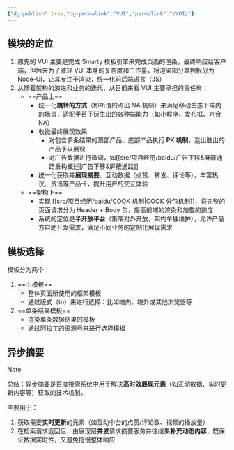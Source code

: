 ```yaml
---
{"dg-publish":true,"dg-permalink":"VUI","permalink":"/VUI/"}
---
```



## 模块的定位

1. 原先的 VUI 主要是完成 Smarty 模板引擎来完成页面的渲染，最终响应给客户端，但后来为了减轻 VUI 本身的复杂度和工作量，将渲染部分单独拆分为 Node-UI，让其专注于渲染，统一化前后端语言（JS）
2. 从随着架构的演进和业务的迭代，从目前来看 VUI 主要承担的责任有：
    - ==产品上==
        - 统一化**跳转的方式**（即所谓的点出 NA 机制）来满足移动生态下端内的场景，适配手百下衍生出的各种端能力（如小程序、发布框、六合 NA）
        - 收拢最终展现效果
	        - 对包含多条结果的顶部产品、底部产品执行 **PK 机制**，选出胜出的产品予以展现
	        - 对广告数据进行微调，如[[src/项目经历/baidu/广告下移&屏蔽通路重构概述\|广告下移&屏蔽通路]]
        - 统一化获取并**展现摘要**、互动数据（点赞、转发、评论等），丰富热议、资讯等产品卡，提升用户的交互体验
    - ==架构上==
        - 实现 [[src/项目经历/baidu/COOK 机制\|COOK 分包机制]]，将完整的页面请求分为 Header + Body 包，提高前端的渲染和加载的速度
        - 系统的定位是**半开放平台**（策略对外开放，架构单独维护），允许产品方自助开发需求，满足不同业务的定制化展现需求

## 模板选择

模板分为两个：
1. ==主模板==
	- 整体页面所使用的框架模板
	- 通过版式（tn）来进行选择：比如端内、端外或其他浏览器等
2. ==单条结果模板==
	- 渲染单条数据结果的模板
	- 通过阿拉丁的资源号来进行选择模板


## 异步摘要

> [!NOTE] 
> 总结：异步摘要是百度搜索系统中用于解决**高时效展现元素**（如互动数据、实时更新内容等）获取的技术机制。


<style> .container {font-family: sans-serif; text-align: center;} .button-wrapper button {z-index: 1;height: 40px; width: 100px; margin: 10px;padding: 5px;} .excalidraw .App-menu_top .buttonList { display: flex;} .excalidraw-wrapper { height: 800px; margin: 50px; position: relative;} :root[dir="ltr"] .excalidraw .layer-ui__wrapper .zen-mode-transition.App-menu_bottom--transition-left {transform: none;} </style><script src="https://cdn.jsdelivr.net/npm/react@17/umd/react.production.min.js"></script><script src="https://cdn.jsdelivr.net/npm/react-dom@17/umd/react-dom.production.min.js"></script><script type="text/javascript" src="https://cdn.jsdelivr.net/npm/@excalidraw/excalidraw@0/dist/excalidraw.production.min.js"></script><div id="VUI_2025-07-10_1048.57.excalidraw.md1"></div><script>(function(){const InitialData={"type":"excalidraw","version":2,"source":"https://github.com/zsviczian/obsidian-excalidraw-plugin/releases/tag/2.13.0","elements":[{"id":"lg1ivP3yqbgRoOQEjE5-n","type":"rectangle","x":-261.9954414367676,"y":-4.53125,"width":119.296875,"height":62.55857849121094,"angle":0,"strokeColor":"#1e1e1e","backgroundColor":"#ffec99","fillStyle":"solid","strokeWidth":2,"strokeStyle":"solid","roughness":1,"opacity":100,"groupIds":[],"frameId":null,"index":"a0","roundness":{"type":3},"seed":1665173544,"version":216,"versionNonce":2680360,"isDeleted":false,"boundElements":[{"type":"text","id":"fQy0AVBN"},{"id":"hgO1h8u6mzlqLrOktTRd6","type":"arrow"},{"id":"wuKACirELMZ7nn4eyCRWS","type":"arrow"},{"id":"1i3QsKzcTFC_TeLuNzrST","type":"arrow"},{"id":"lnxg8xTO3soNBBXFkOGiI","type":"arrow"},{"id":"OcsMeEcb-NgtWi4Yvxf8x","type":"arrow"},{"id":"g09zFlrE3njF5khQkTH2K","type":"arrow"}],"updated":1752115837732,"link":null,"locked":false},{"id":"fQy0AVBN","type":"text","x":-221.01699447631836,"y":14.248039245605469,"width":37.33998107910156,"height":25,"angle":0,"strokeColor":"#1e1e1e","backgroundColor":"transparent","fillStyle":"solid","strokeWidth":2,"strokeStyle":"solid","roughness":1,"opacity":100,"groupIds":[],"frameId":null,"index":"a1","roundness":null,"seed":265381416,"version":83,"versionNonce":722465576,"isDeleted":false,"boundElements":null,"updated":1752115811298,"link":null,"locked":false,"text":"VUI","rawText":"VUI","fontSize":20,"fontFamily":5,"textAlign":"center","verticalAlign":"middle","containerId":"lg1ivP3yqbgRoOQEjE5-n","originalText":"VUI","autoResize":true,"lineHeight":1.25},{"id":"baaiLJJZsVk6GZX7pCngD","type":"rectangle","x":11.474620819091797,"y":-177.46419525146484,"width":119.04620361328125,"height":45,"angle":0,"strokeColor":"#1e1e1e","backgroundColor":"transparent","fillStyle":"solid","strokeWidth":2,"strokeStyle":"solid","roughness":1,"opacity":100,"groupIds":[],"frameId":null,"index":"a2","roundness":{"type":3},"seed":555701288,"version":222,"versionNonce":672389208,"isDeleted":false,"boundElements":[{"type":"text","id":"FOtgY95H"},{"id":"g09zFlrE3njF5khQkTH2K","type":"arrow"}],"updated":1752115966477,"link":null,"locked":false},{"id":"FOtgY95H","type":"text","x":58.9177360534668,"y":-164.96419525146484,"width":24.15997314453125,"height":20,"angle":0,"strokeColor":"#1e1e1e","backgroundColor":"transparent","fillStyle":"solid","strokeWidth":2,"strokeStyle":"solid","roughness":1,"opacity":100,"groupIds":[],"frameId":null,"index":"a3","roundness":null,"seed":494047016,"version":112,"versionNonce":770285912,"isDeleted":false,"boundElements":[],"updated":1752115967572,"link":null,"locked":false,"text":"rsg","rawText":"rsg","fontSize":16,"fontFamily":5,"textAlign":"center","verticalAlign":"middle","containerId":"baaiLJJZsVk6GZX7pCngD","originalText":"rsg","autoResize":true,"lineHeight":1.25},{"id":"5y0ECNGuWE8Hu19oWKDCr","type":"rectangle","x":11.411083221435547,"y":-104.18619537353516,"width":119.04620361328125,"height":43.997390747070305,"angle":0,"strokeColor":"#1e1e1e","backgroundColor":"transparent","fillStyle":"solid","strokeWidth":2,"strokeStyle":"solid","roughness":1,"opacity":100,"groupIds":[],"frameId":null,"index":"a4","roundness":{"type":3},"seed":56540248,"version":326,"versionNonce":689677608,"isDeleted":false,"boundElements":[{"type":"text","id":"gwaW6W4N"},{"id":"OcsMeEcb-NgtWi4Yvxf8x","type":"arrow"}],"updated":1752115830206,"link":null,"locked":false},{"id":"gwaW6W4N","type":"text","x":27.422229766845703,"y":-92.1875,"width":87.02391052246094,"height":20,"angle":0,"strokeColor":"#1e1e1e","backgroundColor":"transparent","fillStyle":"solid","strokeWidth":2,"strokeStyle":"solid","roughness":1,"opacity":100,"groupIds":[],"frameId":null,"index":"a5","roundness":null,"seed":1576366424,"version":232,"versionNonce":1826215464,"isDeleted":false,"boundElements":[],"updated":1752115969068,"link":null,"locked":false,"text":"commonList","rawText":"commonList","fontSize":16,"fontFamily":5,"textAlign":"center","verticalAlign":"middle","containerId":"5y0ECNGuWE8Hu19oWKDCr","originalText":"commonList","autoResize":true,"lineHeight":1.25},{"id":"G_1EUivxvAJBVX6IQpjLt","type":"rectangle","x":12.736034393310547,"y":-27.571632385253906,"width":119.04620361328125,"height":43.997390747070305,"angle":0,"strokeColor":"#1e1e1e","backgroundColor":"transparent","fillStyle":"solid","strokeWidth":2,"strokeStyle":"solid","roughness":1,"opacity":100,"groupIds":[],"frameId":null,"index":"a6","roundness":{"type":3},"seed":169730136,"version":404,"versionNonce":7697496,"isDeleted":false,"boundElements":[{"type":"text","id":"xN4UrPAx"},{"id":"lnxg8xTO3soNBBXFkOGiI","type":"arrow"}],"updated":1752115828352,"link":null,"locked":false},{"id":"xN4UrPAx","type":"text","x":42.363155364990234,"y":-15.572937011718754,"width":59.791961669921875,"height":20,"angle":0,"strokeColor":"#1e1e1e","backgroundColor":"transparent","fillStyle":"solid","strokeWidth":2,"strokeStyle":"solid","roughness":1,"opacity":100,"groupIds":[],"frameId":null,"index":"a7","roundness":null,"seed":154146136,"version":299,"versionNonce":134335064,"isDeleted":false,"boundElements":[],"updated":1752115970437,"link":null,"locked":false,"text":"PlayCnt","rawText":"PlayCnt","fontSize":16,"fontFamily":5,"textAlign":"center","verticalAlign":"middle","containerId":"G_1EUivxvAJBVX6IQpjLt","originalText":"PlayCnt","autoResize":true,"lineHeight":1.25},{"id":"xgOyoSqOO1_eKLUNGNPVg","type":"rectangle","x":13.540050506591797,"y":52.71813201904297,"width":119.04620361328125,"height":43.997390747070305,"angle":0,"strokeColor":"#1e1e1e","backgroundColor":"transparent","fillStyle":"solid","strokeWidth":2,"strokeStyle":"solid","roughness":1,"opacity":100,"groupIds":[],"frameId":null,"index":"a8","roundness":{"type":3},"seed":1952714072,"version":479,"versionNonce":246050136,"isDeleted":false,"boundElements":[{"type":"text","id":"K1JJjaSs"},{"id":"hgO1h8u6mzlqLrOktTRd6","type":"arrow"}],"updated":1752115960152,"link":null,"locked":false},{"id":"K1JJjaSs","type":"text","x":41.08718490600586,"y":64.71682739257812,"width":63.951934814453125,"height":20,"angle":0,"strokeColor":"#1e1e1e","backgroundColor":"transparent","fillStyle":"solid","strokeWidth":2,"strokeStyle":"solid","roughness":1,"opacity":100,"groupIds":[],"frameId":null,"index":"a9","roundness":null,"seed":69771864,"version":376,"versionNonce":1143405864,"isDeleted":false,"boundElements":[],"updated":1752115971815,"link":null,"locked":false,"text":"Relation","rawText":"Relation","fontSize":16,"fontFamily":5,"textAlign":"center","verticalAlign":"middle","containerId":"xgOyoSqOO1_eKLUNGNPVg","originalText":"Relation","autoResize":true,"lineHeight":1.25},{"id":"Q1NduKLp2PV1fFtMlRL31","type":"rectangle","x":11.596691131591797,"y":128.8607406616211,"width":119.04620361328125,"height":43.997390747070305,"angle":0,"strokeColor":"#1e1e1e","backgroundColor":"transparent","fillStyle":"solid","strokeWidth":2,"strokeStyle":"solid","roughness":1,"opacity":100,"groupIds":[],"frameId":null,"index":"aA","roundness":{"type":3},"seed":946142040,"version":586,"versionNonce":239522344,"isDeleted":false,"boundElements":[{"type":"text","id":"T6Dz1cpJ"},{"id":"wuKACirELMZ7nn4eyCRWS","type":"arrow"}],"updated":1752115964575,"link":null,"locked":false},{"id":"T6Dz1cpJ","type":"text","x":43.91181564331055,"y":140.85943603515625,"width":54.41595458984375,"height":20,"angle":0,"strokeColor":"#1e1e1e","backgroundColor":"transparent","fillStyle":"solid","strokeWidth":2,"strokeStyle":"solid","roughness":1,"opacity":100,"groupIds":[],"frameId":null,"index":"aB","roundness":null,"seed":903598168,"version":546,"versionNonce":1625314136,"isDeleted":false,"boundElements":[],"updated":1752115974583,"link":null,"locked":false,"text":"hudong","rawText":"hudong","fontSize":16,"fontFamily":5,"textAlign":"center","verticalAlign":"middle","containerId":"Q1NduKLp2PV1fFtMlRL31","originalText":"hudong","autoResize":true,"lineHeight":1.25},{"id":"puHldLazoQBDY3b-tQOep","type":"rectangle","x":10.480175018310547,"y":204.52474212646484,"width":119.04620361328125,"height":43.997390747070305,"angle":0,"strokeColor":"#1e1e1e","backgroundColor":"transparent","fillStyle":"solid","strokeWidth":2,"strokeStyle":"solid","roughness":1,"opacity":100,"groupIds":[],"frameId":null,"index":"aC","roundness":{"type":3},"seed":1026282072,"version":680,"versionNonce":880698920,"isDeleted":false,"boundElements":[{"type":"text","id":"Eo0dNv42"},{"id":"1i3QsKzcTFC_TeLuNzrST","type":"arrow"}],"updated":1752115886426,"link":null,"locked":false},{"id":"Eo0dNv42","type":"text","x":61.78328323364258,"y":214.0234375,"width":16.439987182617188,"height":25,"angle":0,"strokeColor":"#1e1e1e","backgroundColor":"transparent","fillStyle":"solid","strokeWidth":2,"strokeStyle":"solid","roughness":1,"opacity":100,"groupIds":[],"frameId":null,"index":"aD","roundness":null,"seed":1236256600,"version":570,"versionNonce":1560175400,"isDeleted":false,"boundElements":[],"updated":1752115888044,"link":null,"locked":false,"text":"...","rawText":"...","fontSize":20,"fontFamily":5,"textAlign":"center","verticalAlign":"middle","containerId":"puHldLazoQBDY3b-tQOep","originalText":"...","autoResize":true,"lineHeight":1.25},{"id":"hgO1h8u6mzlqLrOktTRd6","type":"arrow","x":-137.69856643676758,"y":26.648039245605467,"width":146.23861694335938,"height":47.96878814697266,"angle":0,"strokeColor":"#1e1e1e","backgroundColor":"transparent","fillStyle":"solid","strokeWidth":2,"strokeStyle":"solid","roughness":1,"opacity":100,"groupIds":[],"frameId":null,"index":"aI","roundness":null,"seed":1475812440,"version":60,"versionNonce":2093021016,"isDeleted":false,"boundElements":null,"updated":1752115960153,"link":null,"locked":false,"points":[[0,0],[73.11930847167969,0],[73.11930847167969,47.96878814697266],[146.23861694335938,47.96878814697266]],"lastCommittedPoint":null,"startBinding":{"elementId":"lg1ivP3yqbgRoOQEjE5-n","focus":-0.003197003589653306,"gap":5,"fixedPoint":[1.0419122462344466,0.4984014982051734]},"endBinding":{"elementId":"xgOyoSqOO1_eKLUNGNPVg","focus":0.004545724112362258,"gap":5,"fixedPoint":[-0.04200049937117172,0.4977271379438189]},"startArrowhead":null,"endArrowhead":"arrow","elbowed":true,"fixedSegments":null,"startIsSpecial":null,"endIsSpecial":null},{"id":"wuKACirELMZ7nn4eyCRWS","type":"arrow","x":-137.69856643676758,"y":33.33660888671875,"width":144.29525756835938,"height":117.42282714843748,"angle":0,"strokeColor":"#1e1e1e","backgroundColor":"transparent","fillStyle":"solid","strokeWidth":2,"strokeStyle":"solid","roughness":1,"opacity":100,"groupIds":[],"frameId":null,"index":"aJ","roundness":null,"seed":1707509336,"version":38,"versionNonce":1300654120,"isDeleted":false,"boundElements":null,"updated":1752115964576,"link":null,"locked":false,"points":[[0,0],[72.14762878417969,0],[72.14762878417969,117.42282714843748],[144.29525756835938,117.42282714843748]],"lastCommittedPoint":null,"startBinding":{"elementId":"lg1ivP3yqbgRoOQEjE5-n","focus":0.21063680793318917,"gap":5,"fixedPoint":[1.0419122462344466,0.6053184039665948]},"endBinding":{"elementId":"Q1NduKLp2PV1fFtMlRL31","focus":0.00454572411236488,"gap":5,"fixedPoint":[-0.04200049937117172,0.49772713794381823]},"startArrowhead":null,"endArrowhead":"arrow","elbowed":true,"fixedSegments":null,"startIsSpecial":null,"endIsSpecial":null},{"id":"1i3QsKzcTFC_TeLuNzrST","type":"arrow","x":-137.69856643676758,"y":26.648039245605467,"width":143.17874145507812,"height":199.77539825439453,"angle":0,"strokeColor":"#1e1e1e","backgroundColor":"transparent","fillStyle":"solid","strokeWidth":2,"strokeStyle":"solid","roughness":1,"opacity":100,"groupIds":[],"frameId":null,"index":"aK","roundness":null,"seed":635169112,"version":66,"versionNonce":2087229528,"isDeleted":false,"boundElements":null,"updated":1752115888095,"link":null,"locked":false,"points":[[0,0],[71.58937072753906,0],[71.58937072753906,199.77539825439453],[143.17874145507812,199.77539825439453]],"lastCommittedPoint":null,"startBinding":{"elementId":"lg1ivP3yqbgRoOQEjE5-n","focus":-0.0031970035896533794,"gap":5,"fixedPoint":[1.0419122462344466,0.4984014982051734]},"endBinding":{"elementId":"puHldLazoQBDY3b-tQOep","focus":-1.0840009987423436,"gap":5,"fixedPoint":[-0.04200049937117172,0.4977271379438189]},"startArrowhead":null,"endArrowhead":"arrow","elbowed":true,"fixedSegments":null,"startIsSpecial":null,"endIsSpecial":null},{"id":"lnxg8xTO3soNBBXFkOGiI","type":"arrow","x":-137.69856643676758,"y":26.648039245605467,"width":145.43460083007812,"height":32.32097625732422,"angle":0,"strokeColor":"#1e1e1e","backgroundColor":"transparent","fillStyle":"solid","strokeWidth":2,"strokeStyle":"solid","roughness":1,"opacity":100,"groupIds":[],"frameId":null,"index":"aL","roundness":null,"seed":159236392,"version":35,"versionNonce":827529000,"isDeleted":false,"boundElements":null,"updated":1752115856208,"link":null,"locked":false,"points":[[0,0],[72.71730041503906,0],[72.71730041503906,-32.32097625732422],[145.43460083007812,-32.32097625732422]],"lastCommittedPoint":null,"startBinding":{"elementId":"lg1ivP3yqbgRoOQEjE5-n","focus":-0.003197003589653306,"gap":5,"fixedPoint":[1.0419122462344466,0.4984014982051734]},"endBinding":{"elementId":"G_1EUivxvAJBVX6IQpjLt","focus":0.004545724112362908,"gap":5,"fixedPoint":[-0.04200049937117172,0.49772713794381873]},"startArrowhead":null,"endArrowhead":"arrow","elbowed":true,"fixedSegments":null,"startIsSpecial":null,"endIsSpecial":null},{"id":"OcsMeEcb-NgtWi4Yvxf8x","type":"arrow","x":-137.69856643676758,"y":26.648039245605467,"width":144.10964965820312,"height":108.93553924560547,"angle":0,"strokeColor":"#1e1e1e","backgroundColor":"transparent","fillStyle":"solid","strokeWidth":2,"strokeStyle":"solid","roughness":1,"opacity":100,"groupIds":[],"frameId":null,"index":"aM","roundness":null,"seed":1570075432,"version":40,"versionNonce":849354328,"isDeleted":false,"boundElements":null,"updated":1752115846787,"link":null,"locked":false,"points":[[0,0],[72.05482482910156,0],[72.05482482910156,-108.93553924560547],[144.10964965820312,-108.93553924560547]],"lastCommittedPoint":null,"startBinding":{"elementId":"lg1ivP3yqbgRoOQEjE5-n","focus":-0.003197003589653306,"gap":5,"fixedPoint":[1.0419122462344466,0.4984014982051734]},"endBinding":{"elementId":"5y0ECNGuWE8Hu19oWKDCr","focus":0.0045457241123619705,"gap":5,"fixedPoint":[-0.04200049937117172,0.4977271379438189]},"startArrowhead":null,"endArrowhead":"arrow","elbowed":true,"fixedSegments":null,"startIsSpecial":null,"endIsSpecial":null},{"id":"g09zFlrE3njF5khQkTH2K","type":"arrow","x":-137.69856643676758,"y":26.648039245605467,"width":144.17318725585938,"height":182.21353912353516,"angle":0,"strokeColor":"#1e1e1e","backgroundColor":"transparent","fillStyle":"solid","strokeWidth":2,"strokeStyle":"solid","roughness":1,"opacity":100,"groupIds":[],"frameId":null,"index":"aN","roundness":null,"seed":710159192,"version":81,"versionNonce":985857368,"isDeleted":false,"boundElements":null,"updated":1752115833363,"link":null,"locked":false,"points":[[0,0],[72.08659362792969,0],[72.08659362792969,-182.21353912353516],[144.17318725585938,-182.21353912353516]],"lastCommittedPoint":null,"startBinding":{"elementId":"lg1ivP3yqbgRoOQEjE5-n","focus":-0.0031970035896533794,"gap":5,"fixedPoint":[1.0419122462344466,0.4984014982051734]},"endBinding":{"elementId":"baaiLJJZsVk6GZX7pCngD","focus":1.0840009987423433,"gap":5,"fixedPoint":[-0.04200049937117172,0.4977271379438189]},"startArrowhead":null,"endArrowhead":"arrow","elbowed":true,"fixedSegments":null,"startIsSpecial":null,"endIsSpecial":null},{"id":"LeKYxb6W","type":"text","x":146.24027633666992,"y":-167.73435974121094,"width":94.97991943359375,"height":19.78839111328125,"angle":0,"strokeColor":"#1e1e1e","backgroundColor":"#ffec99","fillStyle":"solid","strokeWidth":2,"strokeStyle":"solid","roughness":1,"opacity":100,"groupIds":[],"frameId":null,"index":"aO","roundness":null,"seed":321022248,"version":60,"versionNonce":1261252136,"isDeleted":false,"boundElements":null,"updated":1752115904912,"link":null,"locked":false,"text":"语音播报信息","rawText":"语音播报信息","fontSize":15.830712890625,"fontFamily":5,"textAlign":"left","verticalAlign":"top","containerId":null,"originalText":"语音播报信息","autoResize":true,"lineHeight":1.25},{"id":"ns582RcQ","type":"text","x":144.7735282897949,"y":-92.13375854492188,"width":110.80990600585938,"height":19.78839111328125,"angle":0,"strokeColor":"#1e1e1e","backgroundColor":"#ffec99","fillStyle":"solid","strokeWidth":2,"strokeStyle":"solid","roughness":1,"opacity":100,"groupIds":[],"frameId":null,"index":"aP","roundness":null,"seed":1170600536,"version":176,"versionNonce":529726248,"isDeleted":false,"boundElements":[],"updated":1752115919017,"link":null,"locked":false,"text":"互动数据、评论","rawText":"互动数据、评论","fontSize":15.830712890625,"fontFamily":5,"textAlign":"left","verticalAlign":"top","containerId":null,"originalText":"互动数据、评论","autoResize":true,"lineHeight":1.25},{"id":"FbVjl19k","type":"text","x":149.45824813842773,"y":-16.658538818359375,"width":94.97991943359375,"height":19.78839111328125,"angle":0,"strokeColor":"#1e1e1e","backgroundColor":"#ffec99","fillStyle":"solid","strokeWidth":2,"strokeStyle":"solid","roughness":1,"opacity":100,"groupIds":[],"frameId":null,"index":"aQ","roundness":null,"seed":1413999656,"version":271,"versionNonce":473901400,"isDeleted":false,"boundElements":[],"updated":1752115930777,"link":null,"locked":false,"text":"视频的播放量","rawText":"视频的播放量","fontSize":15.830712890625,"fontFamily":5,"textAlign":"left","verticalAlign":"top","containerId":null,"originalText":"视频的播放量","autoResize":true,"lineHeight":1.25},{"id":"7suHyF70","type":"text","x":151.5627555847168,"y":65.14486694335938,"width":63.3199462890625,"height":19.78839111328125,"angle":0,"strokeColor":"#1e1e1e","backgroundColor":"#ffec99","fillStyle":"solid","strokeWidth":2,"strokeStyle":"solid","roughness":1,"opacity":100,"groupIds":[],"frameId":null,"index":"aR","roundness":null,"seed":1742112856,"version":370,"versionNonce":1343787096,"isDeleted":false,"boundElements":[],"updated":1752115943200,"link":null,"locked":false,"text":"关注关系","rawText":"关注关系","fontSize":15.830712890625,"fontFamily":5,"textAlign":"left","verticalAlign":"top","containerId":null,"originalText":"关注关系","autoResize":true,"lineHeight":1.25},{"id":"s1fjVcB2","type":"text","x":153.63950729370117,"y":142.16961669921875,"width":167.18048095703125,"height":19.78839111328125,"angle":0,"strokeColor":"#1e1e1e","backgroundColor":"#ffec99","fillStyle":"solid","strokeWidth":2,"strokeStyle":"solid","roughness":1,"opacity":100,"groupIds":[],"frameId":null,"index":"aS","roundness":null,"seed":1382618920,"version":500,"versionNonce":1866008616,"isDeleted":false,"boundElements":[],"updated":1752115953297,"link":null,"locked":false,"text":"互动相关、点赞/转发等","rawText":"互动相关、点赞/转发等","fontSize":15.830712890625,"fontFamily":5,"textAlign":"left","verticalAlign":"top","containerId":null,"originalText":"互动相关、点赞/转发等","autoResize":true,"lineHeight":1.25}],"appState":{"theme":"light","viewBackgroundColor":"#ffffff","currentItemStrokeColor":"#1e1e1e","currentItemBackgroundColor":"#ffec99","currentItemFillStyle":"solid","currentItemStrokeWidth":2,"currentItemStrokeStyle":"solid","currentItemRoughness":1,"currentItemOpacity":100,"currentItemFontFamily":5,"currentItemFontSize":16,"currentItemTextAlign":"left","currentItemStartArrowhead":null,"currentItemEndArrowhead":"arrow","currentItemArrowType":"elbow","scrollX":607.0051879882812,"scrollY":380.83331298828125,"zoom":{"value":1},"currentItemRoundness":"round","gridSize":20,"gridStep":5,"gridModeEnabled":false,"gridColor":{"Bold":"rgba(217, 217, 217, 0.5)","Regular":"rgba(230, 230, 230, 0.5)"},"currentStrokeOptions":null,"frameRendering":{"enabled":true,"clip":true,"name":true,"outline":true},"objectsSnapModeEnabled":false,"activeTool":{"type":"selection","customType":null,"locked":false,"fromSelection":false,"lastActiveTool":null}},"files":{}};InitialData.scrollToContent=true;App=()=>{const e=React.useRef(null),t=React.useRef(null),[n,i]=React.useState({width:void 0,height:void 0});return React.useEffect(()=>{i({width:t.current.getBoundingClientRect().width,height:t.current.getBoundingClientRect().height});const e=()=>{i({width:t.current.getBoundingClientRect().width,height:t.current.getBoundingClientRect().height})};return window.addEventListener("resize",e),()=>window.removeEventListener("resize",e)},[t]),React.createElement(React.Fragment,null,React.createElement("div",{className:"excalidraw-wrapper",ref:t},React.createElement(ExcalidrawLib.Excalidraw,{ref:e,width:n.width,height:n.height,initialData:InitialData,viewModeEnabled:!0,zenModeEnabled:!0,gridModeEnabled:!1})))},excalidrawWrapper=document.getElementById("VUI_2025-07-10_1048.57.excalidraw.md1");ReactDOM.render(React.createElement(App),excalidrawWrapper);})();</script>

主要用于：
1. 获取需要**实时更新**的元素（如互动中台的点赞/评论数、视频的播放量）
2. 在检索请求返回后，由展现层**并发**请求摘要服务并往结果**补充动态内容**，既保证数据实时性，又避免拖慢整体响应
